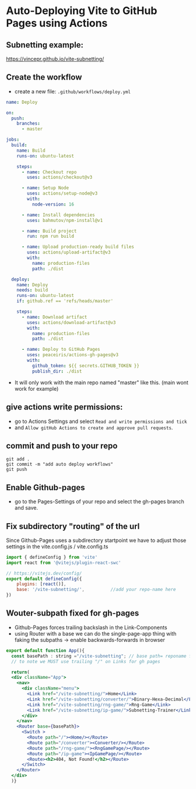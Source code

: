 # Auto-Deploying Vite to GitHub Pages using Actions

## Subnetting example:
https://vincepr.github.io/vite-subnetting/


## Create the workflow
- create a new file: `.github/workflows/deploy.yml`

```yml
name: Deploy

on:
  push:
    branches:
      - master

jobs:
  build:
    name: Build
    runs-on: ubuntu-latest

    steps:
      - name: Checkout repo
        uses: actions/checkout@v3

      - name: Setup Node
        uses: actions/setup-node@v3
        with:
          node-version: 16

      - name: Install dependencies
        uses: bahmutov/npm-install@v1

      - name: Build project
        run: npm run build

      - name: Upload production-ready build files
        uses: actions/upload-artifact@v3
        with:
          name: production-files
          path: ./dist

  deploy:
    name: Deploy
    needs: build
    runs-on: ubuntu-latest
    if: github.ref == 'refs/heads/master'

    steps:
      - name: Download artifact
        uses: actions/download-artifact@v3
        with:
          name: production-files
          path: ./dist

      - name: Deploy to GitHub Pages
        uses: peaceiris/actions-gh-pages@v3
        with:
          github_token: ${{ secrets.GITHUB_TOKEN }}
          publish_dir: ./dist
```
- It will only work with the main repo named "master" like this. (main wont work for example)


## give actions write permissions:

- go to Actions Settings and select `Read and write permissions and tick` 
- and `Allow gitHub Actions to create and approve pull requests`.


## commit and push to your repo

```terminal
git add .
git commit -m "add auto deploy workflows"
git push
```

## Enable Github-pages

- go to the Pages-Settings of your repo and select the gh-pages branch and save.

## Fix subdirectory "routing" of the url

Since Github-Pages uses a subdirectory startpoint we have to adjust those settings in the vite.config.js / vite.config.ts 

```js
import { defineConfig } from 'vite'
import react from '@vitejs/plugin-react-swc'

// https://vitejs.dev/config/
export default defineConfig({
    plugins: [react()],
    base: '/vite-subnetting/',          //add your repo-name here
})

```

## Wouter-subpath fixed for gh-pages

- Github-Pages forces trailing backslash in the Link-Components
- using Router with a base we can do the single-page-app thing with faking the subpaths -> enable backwards-forwards in browser

```jsx
export default function App(){
  const basePath : string ="/vite-subnetting"; // base path= reponame for gh-pages
  // to note we MUST use trailing "/" on Links for gh pages

  return(
  <div className="App">
    <nav>
      <div className="menu">
        <Link href="/vite-subnetting/">Home</Link>
        <Link href="/vite-subnetting/converter/">Binary-Hexa-Decimal</Link>
        <Link href="/vite-subnetting/rng-game/">Rng-Game</Link>
        <Link href="/vite-subnetting/ip-game/">Subnetting-Trainer</Link>
      </div>
    </nav>
    <Router base={basePath}>
      <Switch >        
        <Route path="/"><Home/></Route>
        <Route path="/converter"><Converter/></Route>
        <Route path="/rng-game/"><RngGamePage/></Route>
        <Route path="/ip-game"><IpGamePage/></Route>
        <Route><h2>404, Not Found!</h2></Route>
      </Switch>
    </Router>
  </div>
  )}
  ```